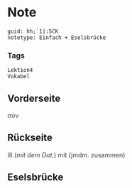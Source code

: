 # Note
```
guid: hh;`1|:5CK
notetype: Einfach + Eselsbrücke
```

### Tags
```
Lektion4
Vokabel
```

## Vorderseite
<span style="color: rgb(62, 62, 62);">σύν</span>

## Rückseite
<span style="color: rgb(62, 62, 62);">III.(<i>mit dem Dat.</i>) mit (jmdm. zusammen)</span>

## Eselsbrücke

